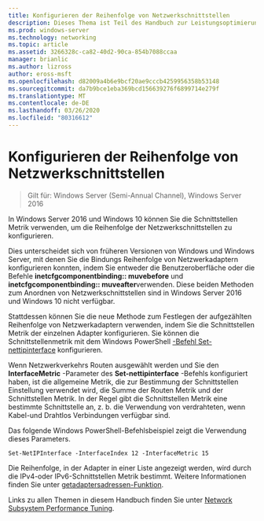 ```yaml
---
title: Konfigurieren der Reihenfolge von Netzwerkschnittstellen
description: Dieses Thema ist Teil des Handbuch zur Leistungsoptimierung des Netzwerk Subsystems für Windows Server 2016.
ms.prod: windows-server
ms.technology: networking
ms.topic: article
ms.assetid: 3266328c-ca82-40d2-90ca-854b7088ccaa
manager: brianlic
ms.author: lizross
author: eross-msft
ms.openlocfilehash: d82009a4b6e9bcf20ae9cccb4259956358b53148
ms.sourcegitcommit: da7b9bce1eba369bcd156639276f6899714e279f
ms.translationtype: MT
ms.contentlocale: de-DE
ms.lasthandoff: 03/26/2020
ms.locfileid: "80316612"
---
```

# <a name="configure-the-order-of-network-interfaces"></a>Konfigurieren der Reihenfolge von Netzwerkschnittstellen

>Gilt für: Windows Server (Semi-Annual Channel), Windows Server 2016

In Windows Server 2016 und Windows 10 können Sie die Schnittstellen Metrik verwenden, um die Reihenfolge der Netzwerkschnittstellen zu konfigurieren.

Dies unterscheidet sich von früheren Versionen von Windows und Windows Server, mit denen Sie die Bindungs Reihenfolge von Netzwerkadaptern konfigurieren konnten, indem Sie entweder die Benutzeroberfläche oder die Befehle **inetcfgcomponentbinding:: muvebefore** und **inetcfgcomponentbinding:: muveafter**verwenden. Diese beiden Methoden zum Anordnen von Netzwerkschnittstellen sind in Windows Server 2016 und Windows 10 nicht verfügbar.

Stattdessen können Sie die neue Methode zum Festlegen der aufgezählten Reihenfolge von Netzwerkadaptern verwenden, indem Sie die Schnittstellen Metrik der einzelnen Adapter konfigurieren. Sie können die Schnittstellenmetrik mit dem Windows PowerShell [-Befehl Set-nettipinterface](https://docs.microsoft.com/powershell/module/nettcpip/set-netipinterface) konfigurieren.

Wenn Netzwerkverkehrs Routen ausgewählt werden und Sie den **InterfaceMetric** -Parameter des **Set-nettipinterface** -Befehls konfiguriert haben, ist die allgemeine Metrik, die zur Bestimmung der Schnittstellen Einstellung verwendet wird, die Summe der Routen Metrik und der Schnittstellen Metrik. In der Regel gibt die Schnittstellen Metrik eine bestimmte Schnittstelle an, z. b. die Verwendung von verdrahteten, wenn Kabel-und Drahtlos Verbindungen verfügbar sind.

Das folgende Windows PowerShell-Befehlsbeispiel zeigt die Verwendung dieses Parameters.

    Set-NetIPInterface -InterfaceIndex 12 -InterfaceMetric 15

Die Reihenfolge, in der Adapter in einer Liste angezeigt werden, wird durch die IPv4-oder IPv6-Schnittstellen Metrik bestimmt.  Weitere Informationen finden Sie unter [getadaptersadressen-Funktion](https://msdn.microsoft.com/library/windows/desktop/aa365915%28v=vs.85%29.aspx?f=255&MSPPError=-2147217396).

Links zu allen Themen in diesem Handbuch finden Sie unter [Network Subsystem Performance Tuning](net-sub-performance-top.md).
